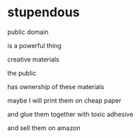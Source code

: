# stupendous

public domain

is a powerful thing

creative materials

the public

has ownership of these materials

maybe I will print them on cheap paper

and glue them together with toxic adhesive

and sell them on amazon

